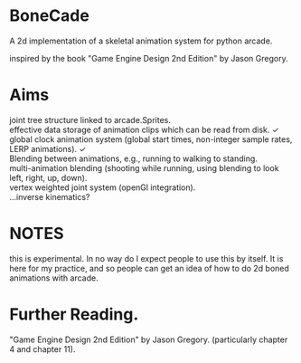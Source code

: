 # BoneCade
A 2d implementation of a skeletal animation system for python arcade.

inspired by the book "Game Engine Design 2nd Edition" by Jason Gregory.

# Aims
joint tree structure linked to arcade.Sprites.\
effective data storage of animation clips which can be read from disk. &#x2713;\
global clock animation system (global start times, non-integer sample rates, LERP animations). &#x2713;\
Blending between animations, e.g., running to walking to standing.\
multi-animation blending (shooting while running, using blending to look left, right, up, down).\
vertex weighted joint system (openGl integration).\
...inverse kinematics?

# NOTES
this is experimental. In no way do I expect people to use this by itself.
It is here for my practice, and so people can get an idea of how to do 2d boned animations with arcade.

# Further Reading.
"Game Engine Design 2nd Edition" by Jason Gregory. (particularly chapter 4 and chapter 11).
